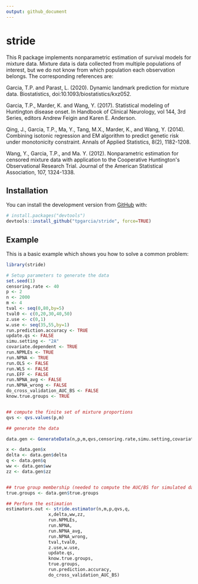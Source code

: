 ```yaml
---
output: github_document
---
```


<!-- README.md is generated from README.Rmd. Please edit that file -->


# stride

<!-- badges: start -->
This R package implements nonparametric estimation of survival models for mixture data.
Mixture data is data collected from multiple populations of interest, but we do not know from which population each observation belongs.  The corresponding references are:

Garcia, T.P. and Parast, L. (2020). Dynamic landmark prediction for mixture data. Biostatistics,  doi:10.1093/biostatistics/kxz052.

Garcia, T.P., Marder, K. and Wang, Y. (2017). Statistical modeling of Huntington disease onset.
In Handbook of Clinical Neurology, vol 144, 3rd Series, editors Andrew Feigin and Karen E. Anderson.

Qing, J., Garcia, T.P., Ma, Y., Tang, M.X., Marder, K., and Wang, Y. (2014).
Combining isotonic regression and EM algorithm to predict genetic risk under monotonicity constraint.
Annals of Applied Statistics, 8(2), 1182-1208.

Wang, Y., Garcia, T.P., and Ma. Y. (2012).  Nonparametric estimation for censored mixture data with
application to the Cooperative Huntington's Observational Research Trial. Journal of the American Statistical Association, 107, 1324-1338.
<!-- badges: end -->



## Installation

You can install the development version from [GitHub](https://github.com/) with:

``` r
# install.packages("devtools")
devtools::install_github("tpgarcia/stride", force=TRUE)
```
## Example

This is a basic example which shows you how to solve a common problem:


```r
library(stride)

# Setup parameters to generate the data
set.seed(1)
censoring.rate <- 40
p <- 2
n <- 2000
m <- 4
tval <- seq(0,80,by=5)  
tval0 <- c(0,20,30,40,50)
z.use <- c(0,1)
w.use <- seq(35,55,by=1)
run.prediction.accuracy <- TRUE
update.qs <- FALSE
simu.setting <- "2A"
covariate.dependent <- TRUE
run.NPMLEs <- TRUE
run.NPNA <- TRUE
run.OLS <- FALSE
run.WLS <- FALSE
run.EFF <- FALSE
run.NPNA_avg <- FALSE
run.NPNA_wrong <- FALSE
do_cross_validation_AUC_BS <- FALSE
know.true.groups <- TRUE


## compute the finite set of mixture proportions
qvs <- qvs.values(p,m)

## generate the data

data.gen <- GenerateData(n,p,m,qvs,censoring.rate,simu.setting,covariate.dependent)

x <- data.gen$x
delta <- data.gen$delta
q <- data.gen$q
ww <- data.gen$ww
zz <- data.gen$zz


## true group membership (needed to compute the AUC/BS for simulated data
true.groups <- data.gen$true.groups

## Perform the estimation			
estimators.out <- stride.estimator(n,m,p,qvs,q,
				x,delta,ww,zz,
				run.NPMLEs,
				run.NPNA,
				run.NPNA_avg,
				run.NPNA_wrong,
				tval,tval0,
				z.use,w.use,
				update.qs,
				know.true.groups,
				true.groups,
				run.prediction.accuracy,
				do_cross_validation_AUC_BS)
```

